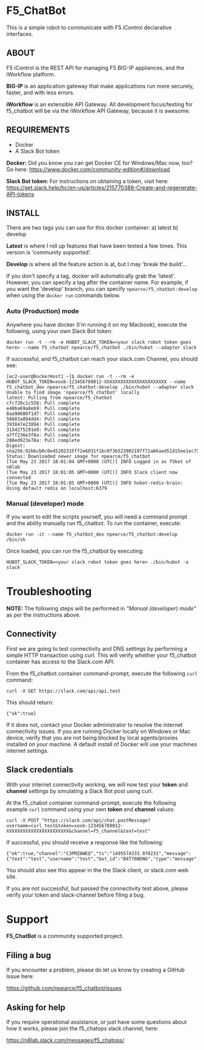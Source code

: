 # F5_ChatBot

This is a simple robot to communicate with F5 iControl declarative interfaces.

## ABOUT
F5 iControl is the REST API for managing F5 BIG-IP appliances, and the
iWorkflow platform.

**BIG-IP** is an application gateway that make applications run more securely,
faster, and with less errors.

**iWorkflow** is an extensible API Gateway. All development focus/testing for
f5_chatbot will be via the iWorkflow API Gateway, because it is awesome.

## REQUIREMENTS
* Docker
* A Slack Bot token

**Docker:** Did you know you can get Docker CE for Windows/Mac now, too? Go here: https://www.docker.com/community-edition#/download

**Slack Bot token:** For instructions on obtaining a token, visit here:
https://get.slack.help/hc/en-us/articles/215770388-Create-and-regenerate-API-tokens


## INSTALL

There are two tags you can use for this docker container:
a) latest
b) develop

**Latest** is where I roll up features that have been tested a few times. This
version is 'community supported'.

**Develop** is where all the feature action is at, but I may 'break the build'...

If you don't specify a tag, docker will automatically grab the 'latest'.
However, you can specify a tag after the container name. For example, if you
want the 'develop' branch, you can specify `npearce/f5_chatbot:develop` when using
the `docker run` commands below.



### Auto (Production) mode

Anywhere you have docker (I'm running it on my Macbook),
execute the following, using your own Slack Bot token:

`docker run -t --rm -e HUBOT_SLACK_TOKEN=<your slack robot token goes here> --name f5_chatbot npearce/f5_chatbot ./bin/hubot --adapter slack`

If successful, and f5_chatbot can reach your slack.com Channel, you should see:

```
[ec2-user@DockerHost1 ~]$ docker run -t --rm -e HUBOT_SLACK_TOKEN=xoxb-123456789012-XXXXXXXXXXXXXXXXXXXXXXX --name f5_chatbot_dev npearce/f5_chatbot:develop ./bin/hubot --adapter slack
Unable to find image 'npearce/f5_chatbot' locally
latest: Pulling from npearce/f5_chatbot
cfc728c1c558: Pull complete
e486a69a8eb9: Pull complete
8aa90680f1d7: Pull complete
56603a894dd4: Pull complete
393847e23894: Pull complete
3154275291e0: Pull complete
a7ff236e3f8a: Pull complete
288ed923e78a: Pull complete
Digest: sha256:92bbcb0c0e45202315ff2e6031f1bc0f3b523902197f72a66aad51d15ee1ec75
Status: Downloaded newer image for npearce/f5_chatbot
[Tue May 23 2017 18:01:04 GMT+0000 (UTC)] INFO Logged in as f5bot of n8lab
[Tue May 23 2017 18:01:05 GMT+0000 (UTC)] INFO Slack client now connected
[Tue May 23 2017 18:01:05 GMT+0000 (UTC)] INFO hubot-redis-brain: Using default redis on localhost:6379
```



### Manual (developer) mode
If you want to edit the scripts yourself, you will need a command prompt and
the ability manually run f5_chatbot. To run the container, execute:

`docker run -it --name f5_chatbot_dev npearce/f5_chatbot:develop /bin/sh`

Once loaded, you can run the f5_chatbot by executing:

`HUBOT_SLACK_TOKEN=<your slack robot token goes here> ./bin/hubot -a slack`



# Troubleshooting

**NOTE:** The following steps will be performed in *"Manual (developer) mode"*
as per the instructions above.


## Connectivity
First we are going to test connectivity and DNS settings by performing a simple
HTTP transaction using curl. This will verify whether your f5_chatbot container
has access to the Slack.com API:

From the f5_chatbot container command-prompt, execute the following `curl`
command:

`curl -X GET https://slack.com/api/api.test`

This should return:

`{"ok":true}`

If it does not, contact your Docker administrator to resolve the internet
connectivity issues. If you are running Docker locally on Windows or Mac
device, verify that you are not being blocked by local agents/proxies installed
on your machine. A default install of Docker will use your machines internet
settings.


## Slack credentials

With your internet connectivity working, we will now test your **token** and
**channel** settings by simulating a Slack Bot post using curl.

At the f5_chabot container command-prompt, execute the following example `curl`
command using your own **token** and **channel** values:

`curl -X POST "https://slack.com/api/chat.postMessage?username=curl_test&token=xoxb-123456789012-XXXXXXXXXXXXXXXXXXXXXXX&channel=f5_channel&text=test"`

If successful, you should receive a response like the following:

```
{"ok":true,"channel":"C3PMZ8WEQ","ts":"1495574333.970231","message":{"text":"test","username":"test","bot_id":"B4T76NDNG","type":"message","subtype":"bot_message","ts":"1495574333.970231"}}
```

You should also see this appear in the the Slack client, or slack.com web site.

If you are not successful, but passed the connectivity test above, please
verify your token and slack-channel before filing a bug.

# Support
**F5_ChatBot** is a community supported project.


## Filing a bug

If you encounter a problem, please do let us know by creating a GitHub Issue
here:

https://github.com/npearce/f5_chatbot/issues


## Asking for help
If you require operational assistance, or just have some questions about how it
works, please join the f5_chatops slack channel, here:

https://n8lab.slack.com/messages/f5_chatops/
